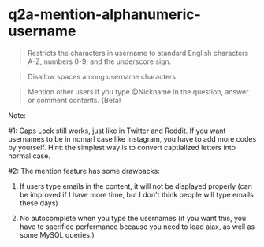 # q2a-mention-alphanumeric-username

> Restricts the characters in username to standard English characters A-Z, numbers 0-9, and the underscore sign.

> Disallow spaces among username characters.

> Mention other users if you type @Nickname in the question, answer or comment contents. 
  {Beta! 
  
  Note:
  
  #1: Caps Lock still works, just like in Twitter and Reddit. If you want usernames to be in nomarl case like Instagram, you have to add more codes by yourself. Hint: the simplest way is to convert captialized letters into normal case.
  
  #2: The mention feature has some drawbacks:
  
1. If users type emails in the content, it will not be displayed properly (can be improved if I have more time, but I don't think people will type emails these days) 

2. No autocomplete when you type the usernames (if you want this, you have to sacrifice perfermance because you need to load ajax, as well as some MySQL queries.)


